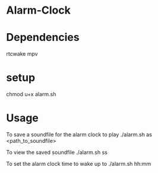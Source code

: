 # Alarm-Clock

# Dependencies

rtcwake
mpv

# setup
  chmod u+x alarm.sh

# Usage

To save a soundfile for the alarm clock to play
  ./alarm.sh as <path_to_soundfile>
  
To view the saved soundfile
  ./alarm.sh ss
  
To set the alarm clock time to wake up to
  ./alarm.sh hh:mm
  
  
